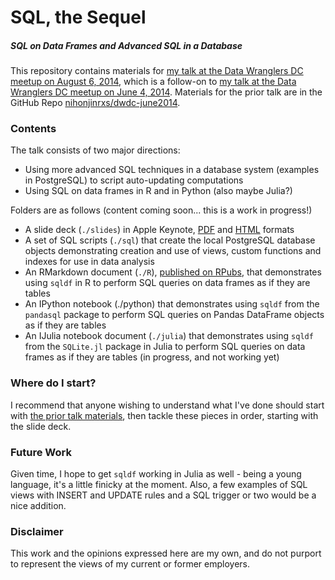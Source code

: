 # SQL, the Sequel
##### SQL on Data Frames and Advanced SQL in a Database

This repository contains materials for [my talk at the Data Wranglers DC meetup on August 6, 2014](http://www.meetup.com/Data-Wranglers-DC/events/177269432/), which is a follow-on to [my talk at the Data Wranglers DC meetup on June 4, 2014](http://www.meetup.com/Data-Wranglers-DC/events/171768162/).  Materials for the prior talk are in the GitHub Repo [nihonjinrxs/dwdc-june2014](http://www.github.com/nihonjinrxs/dwdc-june2014).

### Contents
The talk consists of two major directions:
- Using more advanced SQL techniques in a database system (examples in PostgreSQL) to script auto-updating computations
- Using SQL on data frames in R and in Python (also maybe Julia?)

Folders are as follows (content coming soon... this is a work in progress!)
- A slide deck (`./slides`) in Apple Keynote, [PDF](http://nihonjinrxs.github.io/dwdc-august2014/DWDC-August2014-RyanHarvey.pdf) and [HTML](http://nihonjinrxs.github.io/dwdc-august2014) formats
- A set of SQL scripts (`./sql`) that create the local PostgreSQL database objects demonstrating creation and use of views, custom functions and indexes for use in data analysis
- An RMarkdown document (`./R`), [published on RPubs](http://rpubs.com/ryanbharvey/dwdc-august2014), that demonstrates using `sqldf` in R to perform SQL queries on data frames as if they are tables
- An IPython notebook (./python) that demonstrates using `sqldf` from the `pandasql` package to perform SQL queries on Pandas DataFrame objects as if they are tables
- An IJulia notebook document (`./julia`) that demonstrates using `sqldf` from the `SQLite.jl` package in Julia to perform SQL queries on data frames as if they are tables (in progress, and not working yet)

### Where do I start?
I recommend that anyone wishing to understand what I've done should start with [the prior talk materials](http://www.github.com/nihonjinrxs/dwdc-june2014), then tackle these pieces in order, starting with the slide deck.

### Future Work
Given time, I hope to get `sqldf` working in Julia as well - being a young language, it's a little finicky at the moment. Also, a few examples of SQL views with INSERT and UPDATE rules and a SQL trigger or two would be a nice addition.

### Disclaimer
This work and the opinions expressed here are my own, and do not purport to represent the views of my current or former employers.

